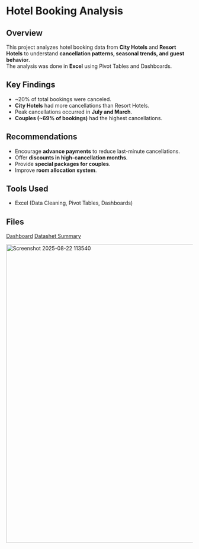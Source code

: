 #  Hotel Booking Analysis

##  Overview
This project analyzes hotel booking data from **City Hotels** and **Resort Hotels** to understand **cancellation patterns, seasonal trends, and guest behavior**.  
The analysis was done in **Excel** using Pivot Tables and Dashboards.

##  Key Findings
- ~20% of total bookings were canceled.  
- **City Hotels** had more cancellations than Resort Hotels.  
- Peak cancellations occurred in **July and March**.  
- **Couples (~69% of bookings)** had the highest cancellations.  

##  Recommendations
- Encourage **advance payments** to reduce last-minute cancellations.  
- Offer **discounts in high-cancellation months**.  
- Provide **special packages for couples**.  
- Improve **room allocation system**.  

##  Tools Used
- Excel (Data Cleaning, Pivot Tables, Dashboards)

##  Files
<a href = "https://github.com/amitpainwal/Hotel-Booking-Analysis---Excel/blob/main/Dashboard.pdf">  Dashboard</a> 
<a href = "https://github.com/amitpainwal/Hotel-Booking-Analysis---Excel/blob/main/Hotel_Booking.csv?plain=1"> Datashet </a>
<a href = "https://github.com/amitpainwal/Hotel-Booking-Analysis---Excel/blob/main/Summary%20of%20Hotel%20Booking%20Analysis.pdf"> Summary </a>

<img width="1865" height="803" alt="Screenshot 2025-08-22 113540" src="https://github.com/user-attachments/assets/d50b9274-8c5c-4c7e-b287-03a6aed33348" />



